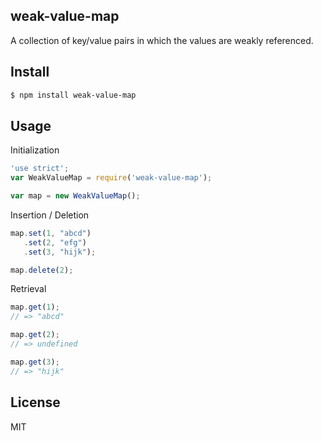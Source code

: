 ## weak-value-map

A collection of key/value pairs in which the values are weakly referenced.

## Install

```bash
$ npm install weak-value-map
```

## Usage

Initialization

```js
'use strict';
var WeakValueMap = require('weak-value-map');

var map = new WeakValueMap();
```

Insertion / Deletion

```js
map.set(1, "abcd")
   .set(2, "efg")
   .set(3, "hijk");

map.delete(2);
```

Retrieval

```js
map.get(1);
// => "abcd"

map.get(2);
// => undefined

map.get(3);
// => "hijk"
```

## License

MIT
